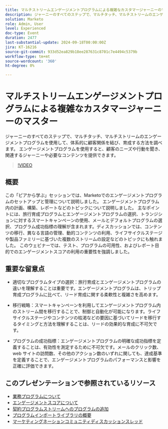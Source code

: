 ```yaml
---
title: マルチストリームエンゲージメントプログラムによる複雑なカスタマージャーニーのマスター
description: ジャーニーのすべてのステップで、マルチタッチ、マルチストリームのエンゲージメントプログラムを使用して、体系的に顧客関係を結び、育成する方法を調べます。 エンゲージメントプログラムを使用すると、顧客のニーズや行動を聞き、関連するジャーニーや必要なコンテンツを提供できます。
solution: Marketo
role: Admin, User
level: Experienced
doc-type: Event
duration: 2477
last-substantial-update: 2024-09-18T00:00:00Z
jira: KT-16216
source-git-commit: 933d52ea829b18ee287631c8701c7e4494c5379b
workflow-type: tm+mt
source-wordcount: '360'
ht-degree: 0%

---
```



# マルチストリームエンゲージメントプログラムによる複雑なカスタマージャーニーのマスター

ジャーニーのすべてのステップで、マルチタッチ、マルチストリームのエンゲージメントプログラムを使用して、体系的に顧客関係を結び、育成する方法を調べます。 エンゲージメントプログラムを使用すると、顧客のニーズや行動を聞き、関連するジャーニーや必要なコンテンツを提供できます。

>[!VIDEO](https://video.tv.adobe.com/v/3434490/?learn=on)

## 概要

この「ピアから学ぶ」セッションでは、Marketoでのエンゲージメントプログラムのセットアップと管理について説明しました。 エンゲージメントプログラム内の計画、構築、レポートなどのトピックについて説明しました。 主なポイントには、旅行育成プログラムとエンゲージメントプログラムの選択、トランジションに対するスマートキャンペーンの使用、メールとデフォルトプログラムの選択、プログラム成功指標の理解が含まれます。&#x200B; ディスカッションでは、コンテンツの移行、異なる言語の管理、動的コンテンツの利用、ライフサイクルステージや製品ファミリーに基づいた複数のストリームの設定などのトピックにも触れました。 このウェビナーでは、テスト、プログラムの可用性、およびレポート目的でのエンゲージメントスコアの利用の重要性を強調しました。&#x200B;

## 重要な留意点

* 適切なプログラムタイプの選択：旅行育成とエンゲージメントプログラムの違いを理解することは重要です。&#x200B; エンゲージメントプログラムは、トリップ育成プログラムに比べて、リード育成に関する柔軟性と複雑さを高めます。&#x200B;

* 移行戦略：スマートキャンペーンを利用してエンゲージメントプログラム内のストリーム間を移行することで、制御と自動化が可能になります。&#x200B; ライフサイクルステージやコンテンツの枯渇などの要因に基づいてリードを移行するタイミングと方法を理解することは、リードの効果的な育成に不可欠です。

* プログラムの成功指標：エンゲージメントプログラムの明確な成功指標を定義することは、有効性を測定するために不可欠です。&#x200B; メールのクリック数、web サイトの訪問数、その他のアクション数のいずれに関しても、達成基準を定義することで、エンゲージメントプログラムのパフォーマンスと影響を正確に評価できます。&#x200B;

## このプレゼンテーションで参照されているリソース

* [ 業務プログラムについて ](https://experienceleague.adobe.com/en/docs/marketo/using/product-docs/email-marketing/drip-nurturing/creating-an-engagement-program/understanding-engagement-programs)
* [ エンゲージメントスコアについて ](https://experienceleague.adobe.com/en/docs/marketo/using/product-docs/email-marketing/drip-nurturing/reports-and-notifications/understanding-the-engagement-score)
* [ 契約プログラムストリームへのプログラムの追加 ](https://experienceleague.adobe.com/en/docs/marketo/using/product-docs/email-marketing/drip-nurturing/creating-an-engagement-program/adding-a-program-to-an-engagement-program-stream)
* [ プログラムインポートライブラリの概要 ](https://experienceleague.adobe.com/en/docs/marketo/using/product-docs/core-marketo-concepts/programs/program-library/program-import-library-overview)
* [ マーケティングネーションコミュニティディスカッションスレッド ](https://nation.marketo.com/t5/product-discussions/sept-17-webinar-learn-from-your-peers-master-complex-customer/td-p/352582)